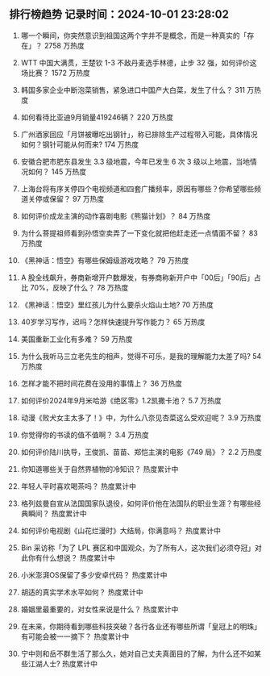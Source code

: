 
## 排行榜趋势 记录时间：2024-10-01 23:28:02
  
  1. 哪一个瞬间，你突然意识到祖国这两个字并不是概念，而是一种真实的「存在」？ 2758 万热度
    
  2. WTT 中国大满贯，王楚钦 1-3 不敌丹麦选手林德，止步 32 强，如何评价这场比赛？ 1572 万热度
    
  3. 韩国多家企业中断泡菜销售，紧急进口中国产大白菜，发生了什么？ 311 万热度
    
  4. 如何看待比亚迪9月销量419246辆？ 220 万热度
    
  5. 广州酒家回应「月饼被曝吃出钢针」，称已排除生产过程带入可能，具体情况如何？钢针可能从何而来? 174 万热度
    
  6. 安徽合肥市肥东县发生 3.3 级地震，今年已发生 6 次 3 级以上地震，当地情况如何？ 145 万热度
    
  7. 上海台将有序关停四个电视频道和四套广播频率，原因有哪些？你希望哪些频道关停或保留？ 97 万热度
    
  8. 如何评价成龙主演的动作喜剧电影《熊猫计划》？ 84 万热度
    
  9. 为什么菩提祖师看到孙悟空卖弄了一下变化就把他赶走还一点情面不留？ 83 万热度
    
  10. 《黑神话：悟空》有哪些保姆级游戏攻略？ 79 万热度
    
  11. A 股全线飙升，券商新增开户数爆发，有券商称新开户中「00后」「90后」占比 70%，反映了什么？ 78 万热度
    
  12. 《黑神话：悟空》里红孩儿为什么要杀火焰山土地? 70 万热度
    
  13. 40岁学习写作，迟吗？怎样快速提升写作能力？ 65 万热度
    
  14. 美国重新工业化有多难？ 59 万热度
    
  15. 为什么我听马三立老先生的相声，觉得不可乐，是我的理解能力太差了吗? 54 万热度
    
  16. 怎样才能不把时间花费在没用的事情上？ 36 万热度
    
  17. 如何评价2024年9月米哈游《绝区零》1.2凯撒卡池？ 5.7 万热度
    
  18. 动漫《败犬女主太多了！》中，为什么八奈见杏菜这么受欢迎呢？ 3.9 万热度
    
  19. 你觉得你的书读的值不值啊？ 3.4 万热度
    
  20. 如何评价陆川执导，王俊凯、苗苗、郑恺主演的电影《749 局》？ 2.2 万热度
    
  21. 你知道哪些关于自然界植物的冷知识？ 热度累计中
    
  22. 年轻人平时喜欢喝茶吗？ 热度累计中
    
  23. 格列兹曼自宣从法国国家队退役，如何评价他在法国队的职业生涯？有哪些经典瞬间？ 热度累计中
    
  24. 如何评价电视剧《山花烂漫时》大结局，你满意吗？ 热度累计中
    
  25. Bin 采访称「为了 LPL 赛区和中国观众，为了所有人，这次我们必须夺冠」对此你有什么想说？ 热度累计中
    
  26. 小米澎湃OS保留了多少安卓代码？ 热度累计中
    
  27. 胡适的真实学术水平如何？ 热度累计中
    
  28. 婚姻里最重要的，对女性来说是什么？ 热度累计中
    
  29. 在未来，你期待看到哪些科技突破？各行各业还有哪些所谓「皇冠上的明珠」有可能会被一一摘下？ 热度累计中
    
  30. 宁中则和岳不群生活了那么久，她对自己丈夫真面目的了解，为什么还不如某些江湖人士? 热度累计中
    